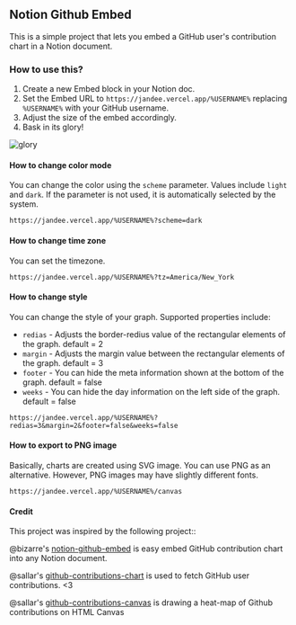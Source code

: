 ## Notion Github Embed

This is a simple project that lets you embed a GitHub user's contribution chart in a Notion document.

### How to use this?

1. Create a new Embed block in your Notion doc.
2. Set the Embed URL to `https://jandee.vercel.app/%USERNAME%` replacing `%USERNAME%` with your GitHub username.
3. Adjust the size of the embed accordingly.
4. Bask in its glory!

![glory](https://i.imgur.com/aU95o4N.png)

#### How to change color mode

You can change the color using the `scheme` parameter. Values include `light` and `dark`. If the parameter is not used, it is automatically selected by the system.

```
https://jandee.vercel.app/%USERNAME%?scheme=dark
```

#### How to change time zone

You can set the timezone.

```
https://jandee.vercel.app/%USERNAME%?tz=America/New_York
```

#### How to change style

You can change the style of your graph. Supported properties include:

- `redias` - Adjusts the border-redius value of the rectangular elements of the graph. default = 2
- `margin` - Adjusts the margin value between the rectangular elements of the graph. default = 3
- `footer` - You can hide the meta information shown at the bottom of the graph. default = false
- `weeks` - You can hide the day information on the left side of the graph. default = false

```
https://jandee.vercel.app/%USERNAME%?redias=3&margin=2&footer=false&weeks=false
```

#### How to export to PNG image

Basically, charts are created using SVG image. You can use PNG as an alternative. However, PNG images may have slightly different fonts.

```
https://jandee.vercel.app/%USERNAME%/canvas
```

#### Credit

This project was inspired by the following project::

@bizarre's [notion-github-embed](https://github.com/bizarre/notion-github-embed) is easy embed GitHub contribution chart into any Notion document.

@sallar's [github-contributions-chart](https://github.com/sallar/github-contributions-chart) is used to fetch GitHub user contributions. <3

@sallar's [github-contributions-canvas](https://github.com/sallar/github-contributions-canvas) is drawing a heat-map of Github contributions on HTML Canvas
